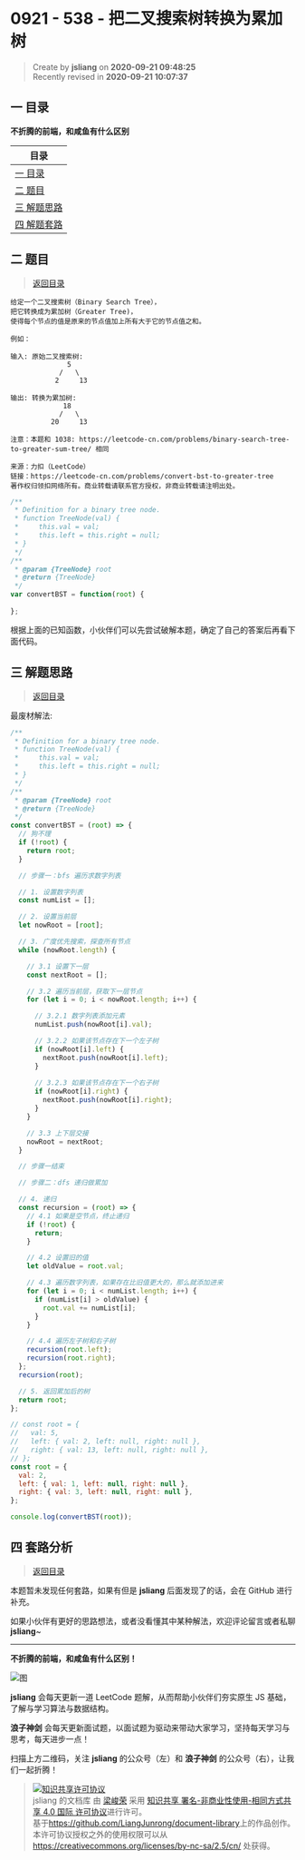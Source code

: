 0921 - 538 - 把二叉搜索树转换为累加树
===

> Create by **jsliang** on **2020-09-21 09:48:25**  
> Recently revised in **2020-09-21 10:07:37**

## <a name="chapter-one" id="chapter-one"></a>一 目录

**不折腾的前端，和咸鱼有什么区别**

| 目录 |
| --- |
| [一 目录](#chapter-one) |
| <a name="catalog-chapter-two" id="catalog-chapter-two"></a>[二 题目](#chapter-two) |
| <a name="catalog-chapter-three" id="catalog-chapter-three"></a>[三 解题思路](#chapter-three) |
| <a name="catalog-chapter-four" id="catalog-chapter-four"></a>[四 解题套路](#chapter-four) |

## <a name="chapter-two" id="chapter-two"></a>二 题目

> [返回目录](#chapter-one)

```
给定一个二叉搜索树（Binary Search Tree），
把它转换成为累加树（Greater Tree)，
使得每个节点的值是原来的节点值加上所有大于它的节点值之和。

例如：

输入: 原始二叉搜索树:
              5
            /   \
           2     13

输出: 转换为累加树:
             18
            /   \
          20     13

注意：本题和 1038: https://leetcode-cn.com/problems/binary-search-tree-to-greater-sum-tree/ 相同

来源：力扣（LeetCode）
链接：https://leetcode-cn.com/problems/convert-bst-to-greater-tree
著作权归领扣网络所有。商业转载请联系官方授权，非商业转载请注明出处。
```

```js
/**
 * Definition for a binary tree node.
 * function TreeNode(val) {
 *     this.val = val;
 *     this.left = this.right = null;
 * }
 */
/**
 * @param {TreeNode} root
 * @return {TreeNode}
 */
var convertBST = function(root) {
    
};
```

根据上面的已知函数，小伙伴们可以先尝试破解本题，确定了自己的答案后再看下面代码。

## <a name="chapter-three" id="chapter-three"></a>三 解题思路

> [返回目录](#chapter-one)

最废材解法:

```js
/**
 * Definition for a binary tree node.
 * function TreeNode(val) {
 *     this.val = val;
 *     this.left = this.right = null;
 * }
 */
/**
 * @param {TreeNode} root
 * @return {TreeNode}
 */
const convertBST = (root) => {
  // 狗不理
  if (!root) {
    return root;
  }

  // 步骤一：bfs 遍历求数字列表

  // 1. 设置数字列表
  const numList = [];

  // 2. 设置当前层
  let nowRoot = [root];

  // 3. 广度优先搜索，探查所有节点
  while (nowRoot.length) {

    // 3.1 设置下一层
    const nextRoot = [];

    // 3.2 遍历当前层，获取下一层节点
    for (let i = 0; i < nowRoot.length; i++) {

      // 3.2.1 数字列表添加元素
      numList.push(nowRoot[i].val);

      // 3.2.2 如果该节点存在下一个左子树
      if (nowRoot[i].left) {
        nextRoot.push(nowRoot[i].left);
      }
      
      // 3.2.3 如果该节点存在下一个右子树
      if (nowRoot[i].right) {
        nextRoot.push(nowRoot[i].right);
      }
    }

    // 3.3 上下层交接
    nowRoot = nextRoot;
  }

  // 步骤一结束

  // 步骤二：dfs 递归做累加

  // 4. 递归
  const recursion = (root) => {
    // 4.1 如果是空节点，终止递归
    if (!root) {
      return;
    }

    // 4.2 设置旧的值
    let oldValue = root.val;

    // 4.3 遍历数字列表，如果存在比旧值更大的，那么就添加进来
    for (let i = 0; i < numList.length; i++) {
      if (numList[i] > oldValue) {
        root.val += numList[i];
      }
    }

    // 4.4 遍历左子树和右子树
    recursion(root.left);
    recursion(root.right);
  };
  recursion(root);

  // 5. 返回累加后的树
  return root;
};

// const root = {
//   val: 5,
//   left: { val: 2, left: null, right: null },
//   right: { val: 13, left: null, right: null },
// };
const root = {
  val: 2,
  left: { val: 1, left: null, right: null },
  right: { val: 3, left: null, right: null },
};

console.log(convertBST(root));
```

## <a name="chapter-four" id="chapter-four"></a>四 套路分析

> [返回目录](#chapter-one)

本题暂未发现任何套路，如果有但是 **jsliang** 后面发现了的话，会在 GitHub 进行补充。

如果小伙伴有更好的思路想法，或者没看懂其中某种解法，欢迎评论留言或者私聊 **jsliang**~

---

**不折腾的前端，和咸鱼有什么区别！**

![图](https://github.com/LiangJunrong/document-library/blob/master/public-repertory/img/z-index-small.png?raw=true)

**jsliang** 会每天更新一道 LeetCode 题解，从而帮助小伙伴们夯实原生 JS 基础，了解与学习算法与数据结构。

**浪子神剑** 会每天更新面试题，以面试题为驱动来带动大家学习，坚持每天学习与思考，每天进步一点！

扫描上方二维码，关注 **jsliang** 的公众号（左）和 **浪子神剑** 的公众号（右），让我们一起折腾！

> <a rel="license" href="http://creativecommons.org/licenses/by-nc-sa/4.0/"><img alt="知识共享许可协议" style="border-width:0" src="https://i.creativecommons.org/l/by-nc-sa/4.0/88x31.png" /></a><br /><span xmlns:dct="http://purl.org/dc/terms/" property="dct:title">jsliang 的文档库</span> 由 <a xmlns:cc="http://creativecommons.org/ns#" href="https://github.com/LiangJunrong/document-library" property="cc:attributionName" rel="cc:attributionURL">梁峻荣</a> 采用 <a rel="license" href="http://creativecommons.org/licenses/by-nc-sa/4.0/">知识共享 署名-非商业性使用-相同方式共享 4.0 国际 许可协议</a>进行许可。<br />基于<a xmlns:dct="http://purl.org/dc/terms/" href="https://github.com/LiangJunrong/document-library" rel="dct:source">https://github.com/LiangJunrong/document-library</a>上的作品创作。<br />本许可协议授权之外的使用权限可以从 <a xmlns:cc="http://creativecommons.org/ns#" href="https://creativecommons.org/licenses/by-nc-sa/2.5/cn/" rel="cc:morePermissions">https://creativecommons.org/licenses/by-nc-sa/2.5/cn/</a> 处获得。